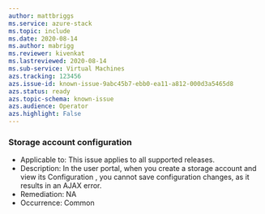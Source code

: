 ```yaml
---
author: mattbriggs
ms.service: azure-stack
ms.topic: include
ms.date: 2020-08-14
ms.author: mabrigg
ms.reviewer: kivenkat
ms.lastreviewed: 2020-08-14
ms.sub-service: Virtual Machines
azs.tracking: 123456
azs.issue-id: known-issue-9abc45b7-ebb0-ea11-a812-000d3a5465d8
azs.status: ready
azs.topic-schema: known-issue
azs.audience: Operator
azs.highlight: False
---
```

### Storage account configuration

- Applicable to: This issue applies to all supported releases.
- Description: In the user portal, when you create a storage account and view its Configuration , you cannot save configuration changes, as it results in an AJAX error. 
- Remediation: NA
- Occurrence: Common